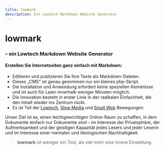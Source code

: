 ```yaml
---
title: lowmark
description: Ein Lowtech Markdown Website Generator
---
```

# lowmark

### – ein Lowtech Markdown Website Generator

#### Erstellen Sie Internetseiten ganz einfach mit Markdown:

* Editieren und publizieren Sie Ihre Texte als Markdown-Dateien.
* Dieses „CMS“ ist genau genommen nur ein kleines php-Skript.
* Die Installation und Anwendung erfordert keine speziellen Kenntnisse und ist auch für Laien innerhalb weniger Minuten möglich.
* Die Innovation besteht in erster Linie in der radikalen Einfachheit, die den Inhalt wieder ins Zentrum rückt.
* Es ist Teil der [Lowtech](https://solar.lowtechmagazine.com/), [Slow Media](https://www.slow-media.net/manifest) und [Small Web](https://smallweb.page/home) Bewegungen.

Unser Ziel ist es, einen leichtgewichtigen Online-Raum zu schaffen, in dem Dokumente einfach nur Dokumente sind – im Interesse der Privatsphäre, der Aufmerksamkeit und der geistigen Kapazität jedes Lesers und jeder Leserin und im Interesse einer mentalen und ökologischen Nachhaltigkeit.

> **lowmark** ist weniger ein Tool, als viel mehr eine innere Einstellung.


